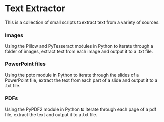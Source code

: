 # Text Extractor
This is a collection of small scripts to extract text from a variety of sources.

### Images
Using the Pillow and PyTesseract modules in Python to iterate through a folder of images, extract text from each image and output it to a .txt file.


### PowerPoint files
Using the pptx module in Python to iterate through the slides of a PowerPoint file, extract the text from each part of a slide and output it to a .txt file.


### PDFs
Using the PyPDF2 module in Python to iterate through each page of a pdf file, extract the text and output it to a .txt file.
